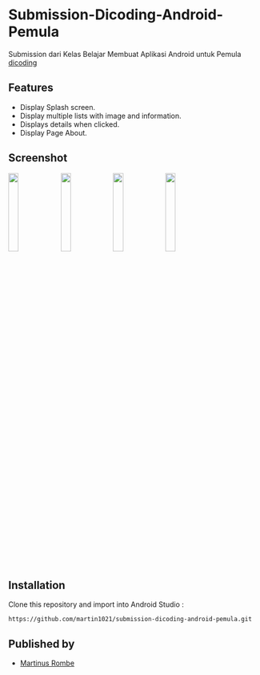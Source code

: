 # Submission-Dicoding-Android-Pemula

Submission dari Kelas Belajar Membuat Aplikasi Android untuk Pemula [dicoding](https://www.dicoding.com/)

## Features

* Display Splash screen.
* Display multiple lists with image and information.
* Displays details when clicked.
* Display Page About.

## Screenshot

<img src="https://user-images.githubusercontent.com/55009563/111113550-eba84d00-859c-11eb-8580-d432591f1a77.png" width=20% /> <img src="https://user-images.githubusercontent.com/55009563/111113745-31fdac00-859d-11eb-8942-0c6c48446677.png" width=20% /> <img src="https://user-images.githubusercontent.com/55009563/111113767-375af680-859d-11eb-8771-50d07cf82383.png" width=20% /> <img src="https://user-images.githubusercontent.com/55009563/111113772-39bd5080-859d-11eb-86bf-1054dedd348e.png" width=20% />

## Installation

Clone this repository and import into Android Studio :

```
https://github.com/martin1021/submission-dicoding-android-pemula.git
```

## Published by
* [Martinus Rombe](https://github.com/martin1021)
